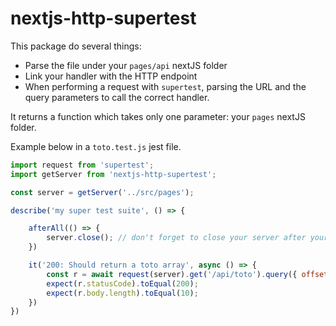 # nextjs-http-supertest

This package do several things:
* Parse the file under your `pages/api` nextJS folder
* Link your handler with the HTTP endpoint
* When performing a request with `supertest`, parsing the URL and the query parameters to call the correct handler.

It returns a function which takes only one parameter: your `pages` nextJS folder.

Example below in a `toto.test.js` jest file.

```javascript
import request from 'supertest';
import getServer from 'nextjs-http-supertest';

const server = getServer('../src/pages');

describe('my super test suite', () => {

    afterAll(() => {
        server.close(); // don't forget to close your server after your tests
    })

    it('200: Should return a toto array', async () => {
        const r = await request(server).get('/api/toto').query({ offset: 0, limit: 10 });
        expect(r.statusCode).toEqual(200);
        expect(r.body.length).toEqual(10);
    })
})
```